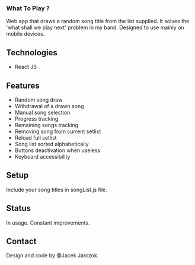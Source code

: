 ### What To Play ?

Web app that draws a random song title from the list supplied.
It solves the 'what shall we play next' problem in my band.
Designed to use mainly on mobile devices.

## Technologies
* React JS

## Features
* Random song draw
* Withdrawal of a drawn song
* Manual song selection
* Progress tracking
* Remaining songs tracking
* Removing song from current setlist
* Reload full setlist
* Song list sorted alphabetically
* Buttons deactivation when useless
* Keyboard accessibility

## Setup
Include your song titles in songList.js file.

## Status
In usage. Constant improvements.

## Contact
Design and code by @Jacek Jarczok.